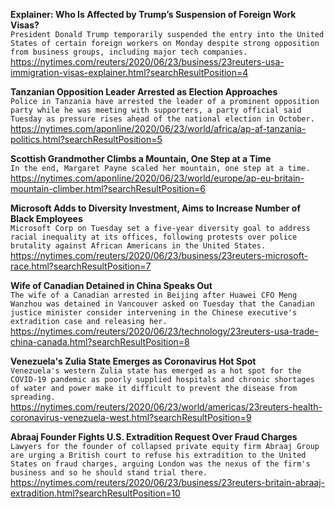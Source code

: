 **Explainer: Who Is Affected by Trump’s Suspension of Foreign Work Visas?**\
`President Donald Trump temporarily suspended the entry into the United States of certain foreign workers on Monday despite strong opposition from business groups, including major tech companies.`\
https://nytimes.com/reuters/2020/06/23/business/23reuters-usa-immigration-visas-explainer.html?searchResultPosition=4

**Tanzanian Opposition Leader Arrested as Election Approaches**\
`Police in Tanzania have arrested the leader of a prominent opposition party while he was meeting with supporters, a party official said Tuesday as pressure rises ahead of the national election in October.`\
https://nytimes.com/aponline/2020/06/23/world/africa/ap-af-tanzania-politics.html?searchResultPosition=5

**Scottish Grandmother Climbs a Mountain, One Step at a Time**\
`In the end, Margaret Payne scaled her mountain, one step at a time.`\
https://nytimes.com/aponline/2020/06/23/world/europe/ap-eu-britain-mountain-climber.html?searchResultPosition=6

**Microsoft Adds to Diversity Investment, Aims to Increase Number of Black Employees**\
`Microsoft Corp on Tuesday set a five-year diversity goal to address racial inequality at its offices, following protests over police brutality against African Americans in the United States.`\
https://nytimes.com/reuters/2020/06/23/business/23reuters-microsoft-race.html?searchResultPosition=7

**Wife of Canadian Detained in China Speaks Out**\
`The wife of a Canadian arrested in Beijing after Huawei CFO Meng Wanzhou was detained in Vancouver asked on Tuesday that the Canadian justice minister consider intervening in the Chinese executive's extradition case and releasing her.`\
https://nytimes.com/reuters/2020/06/23/technology/23reuters-usa-trade-china-canada.html?searchResultPosition=8

**Venezuela's Zulia State Emerges as Coronavirus Hot Spot**\
`Venezuela's western Zulia state has emerged as a hot spot for the COVID-19 pandemic as poorly supplied hospitals and chronic shortages of water and power make it difficult to prevent the disease from spreading.`\
https://nytimes.com/reuters/2020/06/23/world/americas/23reuters-health-coronavirus-venezuela-west.html?searchResultPosition=9

**Abraaj Founder Fights U.S. Extradition Request Over Fraud Charges**\
`Lawyers for the founder of collapsed private equity firm Abraaj Group are urging a British court to refuse his extradition to the United States on fraud charges, arguing London was the nexus of the firm's business and so he should stand trial there. `\
https://nytimes.com/reuters/2020/06/23/business/23reuters-britain-abraaj-extradition.html?searchResultPosition=10


